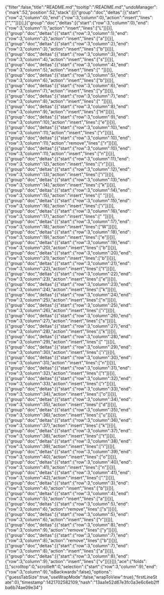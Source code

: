 {"filter":false,"title":"README.md","tooltip":"/README.md","undoManager":{"mark":52,"position":52,"stack":[[{"group":"doc","deltas":[{"start":{"row":2,"column":0},"end":{"row":3,"column":0},"action":"insert","lines":["",""]}]}],[{"group":"doc","deltas":[{"start":{"row":3,"column":0},"end":{"row":3,"column":1},"action":"insert","lines":["L"]}]}],[{"group":"doc","deltas":[{"start":{"row":3,"column":1},"end":{"row":3,"column":2},"action":"insert","lines":["a"]}]}],[{"group":"doc","deltas":[{"start":{"row":3,"column":2},"end":{"row":3,"column":3},"action":"insert","lines":["b"]}]}],[{"group":"doc","deltas":[{"start":{"row":3,"column":3},"end":{"row":3,"column":4},"action":"insert","lines":["s"]}]}],[{"group":"doc","deltas":[{"start":{"row":3,"column":4},"end":{"row":3,"column":5},"action":"insert","lines":[" "]}]}],[{"group":"doc","deltas":[{"start":{"row":3,"column":5},"end":{"row":3,"column":6},"action":"insert","lines":["b"]}]}],[{"group":"doc","deltas":[{"start":{"row":3,"column":6},"end":{"row":3,"column":7},"action":"insert","lines":["y"]}]}],[{"group":"doc","deltas":[{"start":{"row":3,"column":7},"end":{"row":3,"column":8},"action":"insert","lines":[" "]}]}],[{"group":"doc","deltas":[{"start":{"row":3,"column":8},"end":{"row":3,"column":9},"action":"insert","lines":["H"]}]}],[{"group":"doc","deltas":[{"start":{"row":3,"column":9},"end":{"row":3,"column":10},"action":"insert","lines":["e"]}]}],[{"group":"doc","deltas":[{"start":{"row":3,"column":10},"end":{"row":3,"column":11},"action":"insert","lines":["r"]}]}],[{"group":"doc","deltas":[{"start":{"row":3,"column":10},"end":{"row":3,"column":11},"action":"remove","lines":["r"]}]}],[{"group":"doc","deltas":[{"start":{"row":3,"column":10},"end":{"row":3,"column":11},"action":"insert","lines":["n"]}]}],[{"group":"doc","deltas":[{"start":{"row":3,"column":11},"end":{"row":3,"column":12},"action":"insert","lines":["r"]}]}],[{"group":"doc","deltas":[{"start":{"row":3,"column":12},"end":{"row":3,"column":13},"action":"insert","lines":["i"]}]}],[{"group":"doc","deltas":[{"start":{"row":3,"column":13},"end":{"row":3,"column":14},"action":"insert","lines":["k"]}]}],[{"group":"doc","deltas":[{"start":{"row":3,"column":14},"end":{"row":3,"column":15},"action":"insert","lines":[" "]}]}],[{"group":"doc","deltas":[{"start":{"row":3,"column":15},"end":{"row":3,"column":16},"action":"insert","lines":["i"]}]}],[{"group":"doc","deltas":[{"start":{"row":3,"column":16},"end":{"row":3,"column":17},"action":"insert","lines":[" "]}]}],[{"group":"doc","deltas":[{"start":{"row":3,"column":17},"end":{"row":3,"column":18},"action":"insert","lines":["W"]}]}],[{"group":"doc","deltas":[{"start":{"row":3,"column":18},"end":{"row":3,"column":19},"action":"insert","lines":["e"]}]}],[{"group":"doc","deltas":[{"start":{"row":3,"column":19},"end":{"row":3,"column":20},"action":"insert","lines":["b"]}]}],[{"group":"doc","deltas":[{"start":{"row":3,"column":20},"end":{"row":3,"column":21},"action":"insert","lines":["b"]}]}],[{"group":"doc","deltas":[{"start":{"row":3,"column":21},"end":{"row":3,"column":22},"action":"insert","lines":["t"]}]}],[{"group":"doc","deltas":[{"start":{"row":3,"column":22},"end":{"row":3,"column":23},"action":"insert","lines":["e"]}]}],[{"group":"doc","deltas":[{"start":{"row":3,"column":23},"end":{"row":3,"column":24},"action":"insert","lines":["k"]}]}],[{"group":"doc","deltas":[{"start":{"row":3,"column":24},"end":{"row":3,"column":25},"action":"insert","lines":["n"]}]}],[{"group":"doc","deltas":[{"start":{"row":3,"column":25},"end":{"row":3,"column":26},"action":"insert","lines":["i"]}]}],[{"group":"doc","deltas":[{"start":{"row":3,"column":26},"end":{"row":3,"column":27},"action":"insert","lines":["s"]}]}],[{"group":"doc","deltas":[{"start":{"row":3,"column":27},"end":{"row":3,"column":28},"action":"insert","lines":["k"]}]}],[{"group":"doc","deltas":[{"start":{"row":3,"column":28},"end":{"row":3,"column":29},"action":"insert","lines":[" "]}]}],[{"group":"doc","deltas":[{"start":{"row":3,"column":29},"end":{"row":3,"column":30},"action":"insert","lines":["i"]}]}],[{"group":"doc","deltas":[{"start":{"row":3,"column":30},"end":{"row":3,"column":31},"action":"insert","lines":["n"]}]}],[{"group":"doc","deltas":[{"start":{"row":3,"column":31},"end":{"row":3,"column":32},"action":"insert","lines":["t"]}]}],[{"group":"doc","deltas":[{"start":{"row":3,"column":32},"end":{"row":3,"column":33},"action":"insert","lines":["r"]}]}],[{"group":"doc","deltas":[{"start":{"row":3,"column":33},"end":{"row":3,"column":34},"action":"insert","lines":["o"]}]}],[{"group":"doc","deltas":[{"start":{"row":3,"column":34},"end":{"row":3,"column":35},"action":"insert","lines":["d"]}]}],[{"group":"doc","deltas":[{"start":{"row":3,"column":35},"end":{"row":3,"column":36},"action":"insert","lines":["u"]}]}],[{"group":"doc","deltas":[{"start":{"row":3,"column":36},"end":{"row":3,"column":37},"action":"insert","lines":["k"]}]}],[{"group":"doc","deltas":[{"start":{"row":3,"column":37},"end":{"row":3,"column":38},"action":"insert","lines":["t"]}]}],[{"group":"doc","deltas":[{"start":{"row":3,"column":38},"end":{"row":3,"column":39},"action":"insert","lines":["i"]}]}],[{"group":"doc","deltas":[{"start":{"row":3,"column":39},"end":{"row":3,"column":40},"action":"insert","lines":["o"]}]}],[{"group":"doc","deltas":[{"start":{"row":3,"column":40},"end":{"row":3,"column":41},"action":"insert","lines":["n"]}]}],[{"group":"doc","deltas":[{"start":{"row":3,"column":41},"end":{"row":3,"column":42},"action":"insert","lines":["."]}]}],[{"group":"doc","deltas":[{"start":{"row":3,"column":3},"end":{"row":3,"column":4},"action":"insert","lines":["b"]}]}],[{"group":"doc","deltas":[{"start":{"row":3,"column":4},"end":{"row":3,"column":5},"action":"insert","lines":["a"]}]}],[{"group":"doc","deltas":[{"start":{"row":3,"column":5},"end":{"row":3,"column":6},"action":"remove","lines":["s"]}]}],[{"group":"doc","deltas":[{"start":{"row":3,"column":5},"end":{"row":3,"column":6},"action":"insert","lines":["r"]}]}],[{"group":"doc","deltas":[{"start":{"row":3,"column":8},"end":{"row":3,"column":9},"action":"remove","lines":["y"]}]}],[{"group":"doc","deltas":[{"start":{"row":3,"column":7},"end":{"row":3,"column":8},"action":"remove","lines":["b"]}]}],[{"group":"doc","deltas":[{"start":{"row":3,"column":7},"end":{"row":3,"column":8},"action":"insert","lines":["a"]}]}],[{"group":"doc","deltas":[{"start":{"row":3,"column":8},"end":{"row":3,"column":9},"action":"insert","lines":["v"]}]}]]},"ace":{"folds":[],"scrolltop":0,"scrollleft":0,"selection":{"start":{"row":3,"column":9},"end":{"row":3,"column":9},"isBackwards":false},"options":{"guessTabSize":true,"useWrapMode":false,"wrapToView":true},"firstLineState":0},"timestamp":1421702582109,"hash":"13aa1e52d67e3fc0a3e6c6eb2ffba6b74ae09e34"}